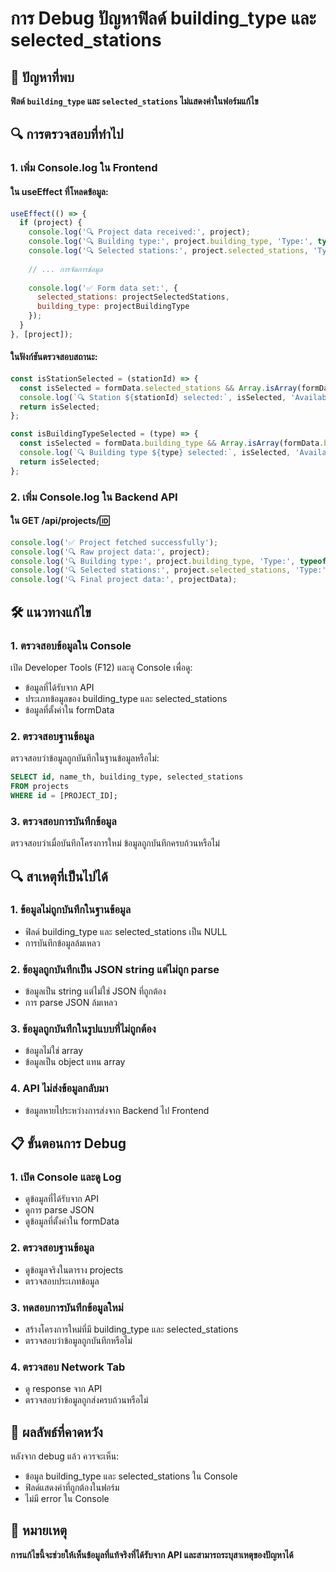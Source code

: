 # การ Debug ปัญหาฟิลด์ building_type และ selected_stations

## 🚨 ปัญหาที่พบ

**ฟิลด์ `building_type` และ `selected_stations` ไม่แสดงค่าในฟอร์มแก้ไข**

## 🔍 การตรวจสอบที่ทำไป

### 1. **เพิ่ม Console.log ใน Frontend**

#### ใน useEffect ที่โหลดข้อมูล:
```javascript
useEffect(() => {
  if (project) {
    console.log('🔍 Project data received:', project);
    console.log('🔍 Building type:', project.building_type, 'Type:', typeof project.building_type);
    console.log('🔍 Selected stations:', project.selected_stations, 'Type:', typeof project.selected_stations);
    
    // ... การจัดการข้อมูล
    
    console.log('✅ Form data set:', {
      selected_stations: projectSelectedStations,
      building_type: projectBuildingType
    });
  }
}, [project]);
```

#### ในฟังก์ชันตรวจสอบสถานะ:
```javascript
const isStationSelected = (stationId) => {
  const isSelected = formData.selected_stations && Array.isArray(formData.selected_stations) && formData.selected_stations.includes(stationId);
  console.log(`🔍 Station ${stationId} selected:`, isSelected, 'Available stations:', formData.selected_stations);
  return isSelected;
};

const isBuildingTypeSelected = (type) => {
  const isSelected = formData.building_type && Array.isArray(formData.building_type) && formData.building_type.includes(type);
  console.log(`🔍 Building type ${type} selected:`, isSelected, 'Available types:', formData.building_type);
  return isSelected;
};
```

### 2. **เพิ่ม Console.log ใน Backend API**

#### ใน GET /api/projects/:id:
```javascript
console.log('✅ Project fetched successfully');
console.log('🔍 Raw project data:', project);
console.log('🔍 Building type:', project.building_type, 'Type:', typeof project.building_type);
console.log('🔍 Selected stations:', project.selected_stations, 'Type:', typeof project.selected_stations);
console.log('🔍 Final project data:', projectData);
```

## 🛠️ แนวทางแก้ไข

### 1. **ตรวจสอบข้อมูลใน Console**

เปิด Developer Tools (F12) และดู Console เพื่อดู:
- ข้อมูลที่ได้รับจาก API
- ประเภทข้อมูลของ building_type และ selected_stations
- ข้อมูลที่ตั้งค่าใน formData

### 2. **ตรวจสอบฐานข้อมูล**

ตรวจสอบว่าข้อมูลถูกบันทึกในฐานข้อมูลหรือไม่:
```sql
SELECT id, name_th, building_type, selected_stations 
FROM projects 
WHERE id = [PROJECT_ID];
```

### 3. **ตรวจสอบการบันทึกข้อมูล**

ตรวจสอบว่าเมื่อบันทึกโครงการใหม่ ข้อมูลถูกบันทึกครบถ้วนหรือไม่

## 🔍 สาเหตุที่เป็นไปได้

### 1. **ข้อมูลไม่ถูกบันทึกในฐานข้อมูล**
- ฟิลด์ building_type และ selected_stations เป็น NULL
- การบันทึกข้อมูลล้มเหลว

### 2. **ข้อมูลถูกบันทึกเป็น JSON string แต่ไม่ถูก parse**
- ข้อมูลเป็น string แต่ไม่ใช่ JSON ที่ถูกต้อง
- การ parse JSON ล้มเหลว

### 3. **ข้อมูลถูกบันทึกในรูปแบบที่ไม่ถูกต้อง**
- ข้อมูลไม่ใช่ array
- ข้อมูลเป็น object แทน array

### 4. **API ไม่ส่งข้อมูลกลับมา**
- ข้อมูลหายไประหว่างการส่งจาก Backend ไป Frontend

## 📋 ขั้นตอนการ Debug

### 1. **เปิด Console และดู Log**
- ดูข้อมูลที่ได้รับจาก API
- ดูการ parse JSON
- ดูข้อมูลที่ตั้งค่าใน formData

### 2. **ตรวจสอบฐานข้อมูล**
- ดูข้อมูลจริงในตาราง projects
- ตรวจสอบประเภทข้อมูล

### 3. **ทดสอบการบันทึกข้อมูลใหม่**
- สร้างโครงการใหม่ที่มี building_type และ selected_stations
- ตรวจสอบว่าข้อมูลถูกบันทึกหรือไม่

### 4. **ตรวจสอบ Network Tab**
- ดู response จาก API
- ตรวจสอบว่าข้อมูลถูกส่งครบถ้วนหรือไม่

## 🎯 ผลลัพธ์ที่คาดหวัง

หลังจาก debug แล้ว ควรจะเห็น:
- ข้อมูล building_type และ selected_stations ใน Console
- ฟิลด์แสดงค่าที่ถูกต้องในฟอร์ม
- ไม่มี error ใน Console

## 📝 หมายเหตุ

**การแก้ไขนี้จะช่วยให้เห็นข้อมูลที่แท้จริงที่ได้รับจาก API และสามารถระบุสาเหตุของปัญหาได้**


















